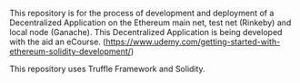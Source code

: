 This repository is for the process of development and deployment of a Decentralized Application on the Ethereum main net, test net (Rinkeby) and local node (Ganache). This Decentralized Application is being developed with the aid an eCourse. (https://www.udemy.com/getting-started-with-ethereum-solidity-development/)

This repository uses Truffle Framework and Solidity.
